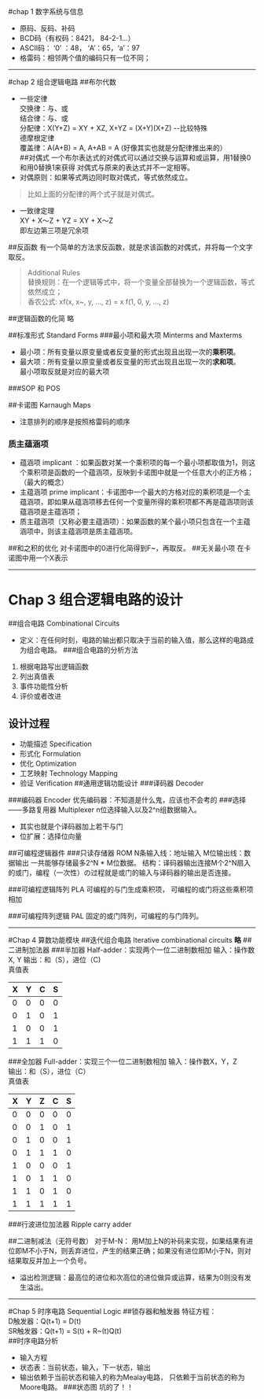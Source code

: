 #chap 1 数字系统与信息
* 原码、反码、补码
* BCD码（有权码：8421， 84-2-1...）
* ASCII码： ‘0’ ：48， ‘A’：65，‘a’：97
* 格雷码：相邻两个值的编码只有一位不同；

----------------------------------------------------------------------------------
#chap 2 组合逻辑电路
##布尔代数
* 一些定律  
交换律：与、或   
结合律：与、或  
分配律：X(Y+Z) = XY + XZ,  X+YZ = (X+Y)(X+Z)  --比较特殊  
德摩根定律  
覆盖律：A(A+B) = A,   A+AB = A (好像其实也就是分配律推出来的）  
##对偶式
一个布尔表达式的对偶式可以通过交换与运算和或运算，用1替换0和用0替换1来获得
对偶式与原来的表达式并不一定相等。
* 对偶原则：如果等式两边同时取对偶式，等式依然成立。
> 比如上面的分配律的两个式子就是对偶式。

* 一致律定理  
XY + X～Z + YZ = XY + X～Z  
即左边第三项是冗余项  

##反函数
有一个简单的方法求反函数，就是求该函数的对偶式，并将每一个文字取反。

> Additional Rules  
> 替换规则：在一个逻辑等式中，将一个变量全部替换为一个逻辑函数，等式依然成立；  
> 香农公式: xf(x, x~, y, ..., z) = x f(1, 0, y, ..., z)

##逻辑函数的化简
略

##标准形式 Standard Forms
###最小项和最大项 Minterms and Maxterms
* 最小项：所有变量以原变量或者反变量的形式出现且出现一次的**乘积项**。
* 最大项：所有变量以原变量或者反变量的形式出现且出现一次的**求和项**。  
最小项取反就是对应的最大项  

###SOP 和 POS

##卡诺图 Karnaugh Maps
* 注意排列的顺序是按照格雷码的顺序
### 质主蕴涵项
* 蕴涵项 implicant ：如果函数对某一个乘积项的每一个最小项都取值为1，则这个乘积项是函数的一个蕴涵项，反映到卡诺图中就是一个任意大小的正方格；（最大的概念）
* 主蕴涵项 prime implicant：卡诺图中一个最大的方格对应的乘积项是一个主蕴涵项，即如果从蕴涵项移去任何一个变量所得的乘积项都不再是蕴涵项则该蕴涵项是主蕴涵项；
* 质主蕴涵项（又称必要主蕴涵项）：如果函数的某个最小项只包含在一个主蕴涵项中，则该主蕴涵项是质主蕴涵项。

##和之积的优化
对卡诺图中的0进行化简得到F~，再取反。
##无关最小项
在卡诺图中用一个X表示

-----------------------------------------------------------------------------------------------------
# Chap 3 组合逻辑电路的设计
##组合电路 Combinational Circuits
* 定义：在任何时刻，电路的输出都只取决于当前的输入值，那么这样的电路成为组合电路。
###组合电路的分析方法
1. 根据电路写出逻辑函数
2. 列出真值表
3. 事件功能性分析
4. 评价或者改进

## 设计过程
* 功能描述 Specification
* 形式化 Formulation
* 优化 Optimization
* 工艺映射 Technology Mapping
* 验证 Verification
##通用逻辑功能设计
###译码器 Decoder

###编码器 Encoder
优先编码器：不知道是什么鬼，应该也不会考的
###选择——多路复用器 Multiplexer
n位选择输入以及2^n组数据输入。
* 其实也就是个译码器加上若干与门
* 位扩展：选择位向量

##可编程逻辑器件
###只读存储器 ROM
N条输入线：地址输入
M位输出线：数据输出
一共能够存储最多2^N * M位数据。
结构：译码器输出连接M个2^N扇入的或门，编程（一次性）の过程就是或门的输入与译码器的输出是否连接。

###可编程逻辑阵列 PLA
可编程的与门生成乘积项， 可编程的或门将这些乘积项相加

###可编程阵列逻辑 PAL
固定的或门阵列，可编程的与门阵列。


------------------------------------------------------------------
#Chap 4 算数功能模块
##迭代组合电路 Iterative combinational circuits
**略**
##二进制加法器
###半加器 Half-adder：实现两个一位二进制数相加
输入：操作数X, Y
输出：和（S），进位（C)  
真值表

| X | Y | C | S |
|---|---|---|---|
|0|0|0|0|
|0|1|0|1|
|1|0|0|1|
|1|1|1|0| 
###全加器 Full-adder：实现三个一位二进制数相加
输入：操作数X，Y，Z  
输出：和（S），进位（C）  
真值表

| X | Y | Z | C | S |
|---|---|---|---|---|
|0|0|0|0|0|
|0|0|1|0|1|
|0|1|0|0|1|
|0|1|1|1|0|
|1|0|0|0|1|
|1|0|1|1|0| 
|1|1|0|1|0| 
|1|1|1|1|1| 
###行波进位加法器 Ripple carry adder

##二进制减法（无符号数）
对于M-N：
用M加上N的补码来实现，如果结果有进位即M不小于N，则丢弃进位，产生的结果正确；如果没有进位即M小于N，则对结果取反并加上一个负号。
* 溢出检测逻辑：最高位的进位和次高位的进位做异或运算，结果为0则没有发生溢出。

----------------------------------
#Chap 5 时序电路 Sequential Logic
##锁存器和触发器
特征方程：  
D触发器：Q(t+1) = D(t)  
SR触发器：Q(t+1) = S(t) + R~(t)Q(t)  
##时序电路分析
* 输入方程
* 状态表：当前状态，输入，下一状态，输出
* 输出依赖于当前状态和输入的称为Mealay电路， 只依赖于当前状态的称为Moore电路。
###状态图
坑的了！！

